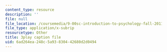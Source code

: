 ```yaml
---
content_type: resource
description: ''
file: null
file_location: /coursemedia/9-00sc-introduction-to-psychology-fall-2011/6ad264ea248c5a93830442680d2d0494_qZdm4mpQA_8.vtt
file_type: application/x-subrip
resourcetype: Other
title: 3play caption file
uid: 6ad264ea-248c-5a93-8304-42680d2d0494
---
```

